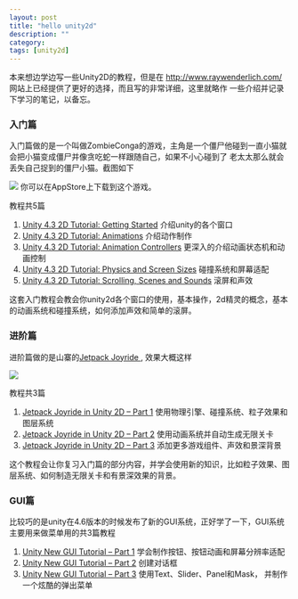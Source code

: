```yaml
---
layout: post
title: "hello unity2d"
description: ""
category: 
tags: [unity2d]
---
```


本来想边学边写一些Unity2D的教程，但是在 http://www.raywenderlich.com/ 网站上已经提供了更好的选择，而且写的非常详细，这里就略作
一些介绍并记录下学习的笔记，以备忘。

### 入门篇
入门篇做的是一个叫做ZombieConga的游戏，主角是一个僵尸他碰到一直小猫就会把小猫变成僵尸并像贪吃蛇一样跟随自己，如果不小心碰到了
老太太那么就会丢失自己捉到的僵尸小猫。截图如下

![](http://cdn1.raywenderlich.com/wp-content/uploads/2015/04/zombie_conga_cover.gif) 你可以在AppStore上下载到这个游戏。

教程共5篇

1. [Unity 4.3 2D Tutorial: Getting Started](http://www.raywenderlich.com/?p=61532) 介绍unity的各个窗口
2. [Unity 4.3 2D Tutorial: Animations](http://www.raywenderlich.com/?p=66345) 介绍动作制作
3. [Unity 4.3 2D Tutorial: Animation Controllers](http://www.raywenderlich.com/?p=66523) 更深入的介绍动画状态机和动画控制
4. [Unity 4.3 2D Tutorial: Physics and Screen Sizes](http://www.raywenderlich.com/?p=70344) 碰撞系统和屏幕适配
5. [Unity 4.3 2D Tutorial: Scrolling, Scenes and Sounds](http://www.raywenderlich.com/?p=71029) 滚屏和声效

这套入门教程会教会你unity2d各个窗口的使用，基本操作，2d精灵的概念，基本的动画系统和碰撞系统，如何添加声效和简单的滚屏。

### 进阶篇

进阶篇做的是山寨的[Jetpack Joyride ](http://en.wikipedia.org/wiki/Jetpack_Joyride), 效果大概这样

![](http://cdn4.raywenderlich.com/wp-content/uploads/2014/03/rocket_mouse_unity_p3_117.png) 

教程共3篇

1. [Jetpack Joyride in Unity 2D – Part 1](http://www.raywenderlich.com/?p=69392) 使用物理引擎、碰撞系统、粒子效果和图层系统
2. [Jetpack Joyride in Unity 2D – Part 2](http://www.raywenderlich.com/?p=69544) 使用动画系统并自动生成无限关卡
3. [Jetpack Joyride in Unity 2D – Part 3](http://www.raywenderlich.com/?p=69675) 添加更多游戏组件、声效和景深背景

这个教程会让你复习入门篇的部分内容，并学会使用新的知识，比如粒子效果、图层系统、如何制造无限关卡和有景深效果的背景。

### GUI篇

比较巧的是unity在4.6版本的时候发布了新的GUI系统，正好学了一下，GUI系统主要用来做菜单用的共3篇教程

1. [Unity New GUI Tutorial – Part 1](http://www.raywenderlich.com/?p=78675) 学会制作按钮、按钮动画和屏幕分辨率适配
2. [Unity New GUI Tutorial – Part 2](http://www.raywenderlich.com/?p=79031) 创建对话框
3. [Unity New GUI Tutorial – Part 3](http://www.raywenderlich.com/?p=79046) 使用Text、Slider、Panel和Mask， 并制作一个炫酷的弹出菜单








